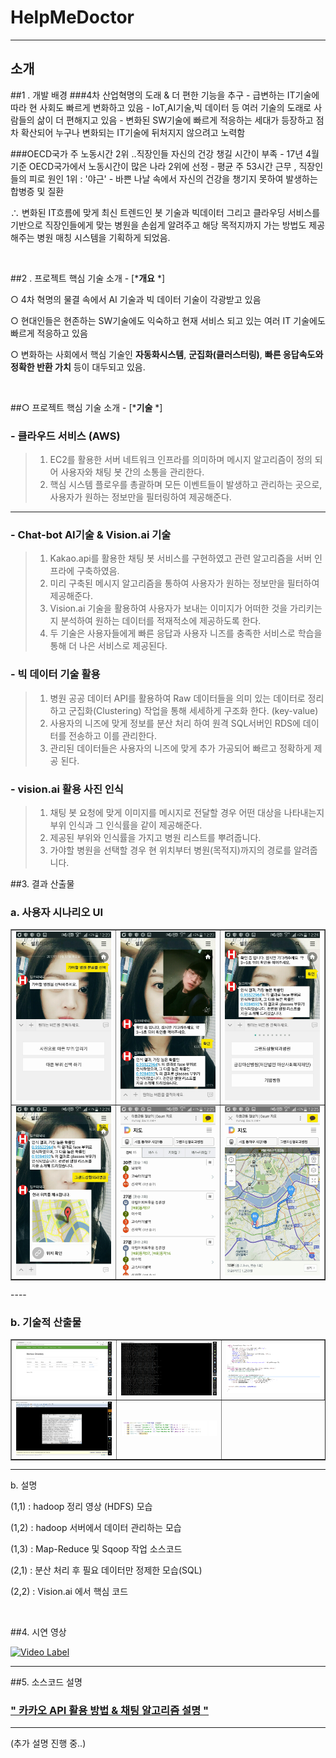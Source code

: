 # HelpMeDoctor

---
## 소개 

##1 . 개발 배경 
###4차 산업혁명의 도래 & 더 편한 기능을 추구 
    - 급변하는 IT기술에 따라 현 사회도 빠르게 변화하고 있음
    - IoT,AI기술,빅 데이터 등 여러 기술의 도래로 사람들의 삶이 더 편해지고 있음
    - 변화된 SW기술에 빠르게 적응하는 세대가 등장하고 점차 확산되어 누구나 변화되는 IT기술에 뒤처지지 않으려고 노력함
    
###OECD국가 주 노동시간 2위 ..직장인들 자신의 건강 챙길 시간이 부족 
    - 17년 4월 기준 OECD국가에서 노동시간이 많은 나라 2위에 선정
	- 평균 주 53시간 근무 , 직장인들의 피로 원인 1위 : '야근'
	- 바쁜 나날 속에서 자신의 건강을 챙기지 못하여 발생하는 합병증 및 질환

∴ 변화된 IT흐름에 맞게 최신 트렌드인 봇 기술과 빅데이터 그리고 클라우딩 서비스를 기반으로 직장인들에게 맞는 병원을 손쉽게 알려주고 해당 목적지까지 가는 방법도 제공해주는 병원 매칭 시스템을 기획하게 되었음.

<br />

##2 . 프로젝트 핵심 기술 소개 - [***개요** *]

○  4차 혁명의 물결 속에서 AI 기술과 빅 데이터 기술이 각광받고 있음 

○  현대인들은 현존하는 SW기술에도 익숙하고 현재 서비스 되고 있는 여러   IT 기술에도 빠르게 적응하고 있음

○  변화하는 사회에서 핵심 기술인 
**자동화시스템**, **군집화(클러스터링)**, **빠른 응답속도와 정확한 반환 가치** 등이 대두되고 있음. 

<br />


##○ 프로젝트 핵심 기술 소개 - [***기술** *]


### - 클라우드 서비스 (AWS)    

> 1. EC2를 활용한 서버 네트워크 인프라를 의미하며 메시지 알고리즘이 정의 되어 사용자와 채팅 봇 간의 소통을 관리한다.
> 2. 핵심 시스템 플로우를 총괄하며 모든 이벤트들이 발생하고 
관리하는 곳으로, 사용자가 원하는 정보만을 필터링하여 제공해준다. 


---

### - Chat-bot AI기술 & Vision.ai 기술 

> 1. Kakao.api를 활용한 채팅 봇 서비스를 구현하였고 관련 알고리즘을 서버 인프라에 구축하였음.
> 2. 미리 구축된 메시지 알고리즘을 통하여 사용자가 원하는 정보만을 필터하여 제공해준다.
> 3. Vision.ai 기술을 활용하여 사용자가 보내는 이미지가 어떠한 것을 가리키는지 분석하여 원하는 데이터를 적재적소에 제공하도록 한다.
> 4. 두 기술은 사용자들에게 빠른 응답과 사용자 니즈를 충족한 서비스로 학습을 통해 더 나은 서비스로 제공된다.

### - 빅 데이터 기술 활용 

> 1. 병원 공공 데이터 API를 활용하여 Raw 데이터들을 의미 있는 데이터로 정리하고 군집화(Clustering) 작업을 통해 세세하게 구조화 한다. (key-value)
> 2. 사용자의 니즈에 맞게 정보를 분산 처리 하여 원격 SQL서버인 RDS에 데이터를 전송하고 이를 관리한다.
> 3. 관리된 데이터들은 사용자의 니즈에 맞게 추가 가공되어 빠르고 정확하게 제공 된다.

### - vision.ai 활용 사진 인식
> 1. 채팅 봇 요청에 맞게 이미지를 메시지로 전달할 경우 어떤 대상을 나타내는지 부위 인식과 그 인식률을 같이 제공해준다.
> 2. 제공된 부위와 인식률을 가지고 병원 리스트를 뿌려줍니다.
> 3. 가야할 병원을 선택할 경우 현 위치부터 병원(목적지)까지의 경로를 알려줍니다.

##3. 결과 산출물
### a. 사용자 시나리오 UI

<table border ="1"> 
   <tr>
      <td><img src="./images/hos.JPG"></td>
      <td><img src="./images/hos2.JPG"></td>
      <td><img src="./images/hos3.JPG"></td>
   </tr>
   <tr>
      <td><img src="./images/hos4.JPG"></td>
      <td><img src="./images/hos5.JPG"></td>
      <td><img src="./images/hos6.JPG"></td>
   </tr>
</table>
----

### b. 기술적 산출물 


<table border ="1"> 
   <tr>
      <td><img src="./images/hadoop.PNG"></td>
      <td><img src="./images/hadoop2.PNG"></td>
      <td><img src="./images/hadoop3.PNG"></td>
   </tr>
   <tr>
      <td><img src="./images/sql.PNG"></td>
      <td><img src="./images/vision.PNG"></td>
   </tr>
</table>

---
b. 설명 

(1,1) : hadoop 정리 영상 (HDFS) 모습

(1,2) : hadoop 서버에서 데이터 관리하는 모습

(1,3) : Map-Reduce 및 Sqoop 작업 소스코드

(2,1) : 분산 처리 후 필요 데이터만 정제한 모습(SQL)

(2,2) : Vision.ai 에서 핵심 코드  

<br />

##4. 시연 영상 

[![Video Label](http://img.youtube.com/vi/s55m_908y_c/0.jpg)](https://youtu.be/s55m_908y_c)

<hr />


##5. 소스코드 설명

### <a href="./explain/kakao.md"> " 카카오 API 활용 방법 & 채팅 알고리즘 설명 " </a> 

--- 

(추가 설명 진행 중..)